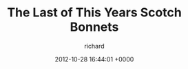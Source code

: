 ---
blog: richard
date: 2012-10-28 16:44:01 +0000
title: "The Last of This Years Scotch Bonnets"
author: richard
permalink: /photography/instagram/the-last-of-this-years-scotch-bonnets/
---